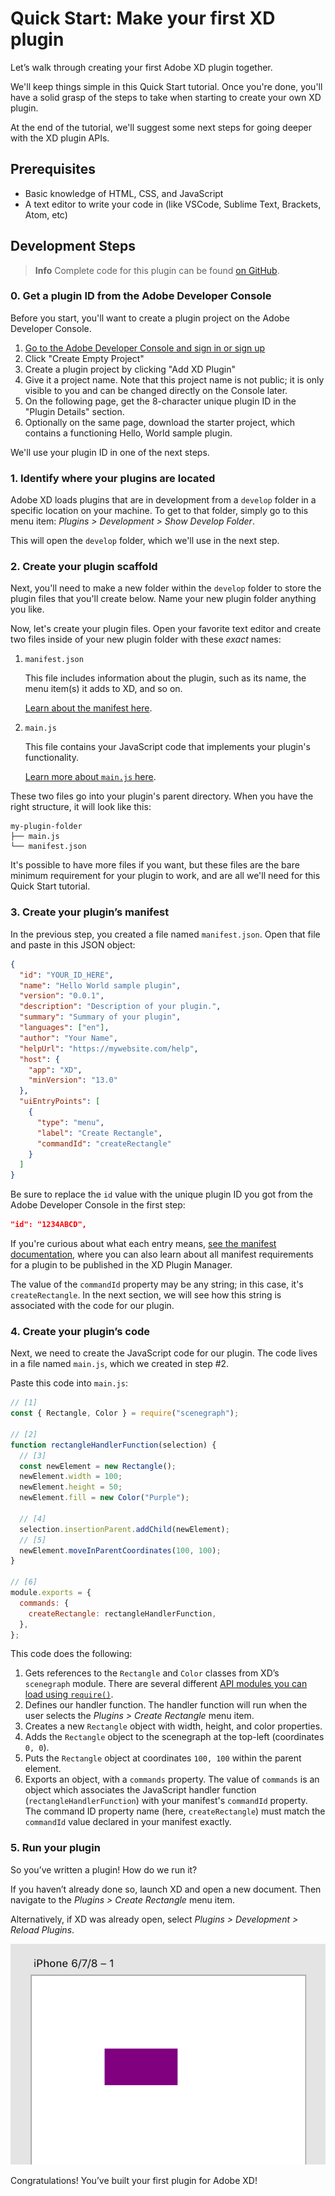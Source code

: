 # Quick Start: Make your first XD plugin

Let’s walk through creating your first Adobe XD plugin together.

We'll keep things simple in this Quick Start tutorial. Once you're done, you'll have a solid grasp of the steps to take when starting to create your own XD plugin.

At the end of the tutorial, we'll suggest some next steps for going deeper with the XD plugin APIs.

## Prerequisites

- Basic knowledge of HTML, CSS, and JavaScript
- A text editor to write your code in (like VSCode, Sublime Text, Brackets, Atom, etc)

## Development Steps

> **Info**
> Complete code for this plugin can be found [on GitHub](https://github.com/AdobeXD/Plugin-Samples/tree/master/quick-start).

### 0. Get a plugin ID from the Adobe Developer Console

Before you start, you'll want to create a plugin project on the Adobe Developer Console.

1. [Go to the Adobe Developer Console and sign in or sign up](https://console.adobe.io/projects)
1. Click "Create Empty Project"
1. Create a plugin project by clicking "Add XD Plugin"
1. Give it a project name. Note that this project name is not public; it is only visible to you and can be changed directly on the Console later.
1. On the following page, get the 8-character unique plugin ID in the "Plugin Details" section.
1. Optionally on the same page, download the starter project, which contains a functioning Hello, World sample plugin.

We'll use your plugin ID in one of the next steps.

### 1. Identify where your plugins are located

Adobe XD loads plugins that are in development from a `develop` folder in a specific location on your machine. To get to that folder, simply go to this menu item: _Plugins > Development > Show Develop Folder_.

This will open the `develop` folder, which we'll use in the next step.

### 2. Create your plugin scaffold

Next, you'll need to make a new folder within the `develop` folder to store the plugin files that you'll create below. Name your new plugin folder anything you like.

Now, let's create your plugin files. Open your favorite text editor and create two files inside of your new plugin folder with these _exact_ names:

1.  `manifest.json`

    This file includes information about the plugin, such as its name, the menu item(s) it adds to XD, and so on.

    [Learn about the manifest here](/develop/reference/structure/manifest/).

2.  `main.js`

    This file contains your JavaScript code that implements your plugin's functionality.

    [Learn more about `main.js` here](/develop/plugin-development/plugin-structure/handlers/).

These two files go into your plugin's parent directory. When you have the right structure, it will look like this:

```
my-plugin-folder
├── main.js
└── manifest.json
```

It's possible to have more files if you want, but these files are the bare minimum requirement for your plugin to work, and are all we'll need for this Quick Start tutorial.

### 3. Create your plugin’s manifest

In the previous step, you created a file named `manifest.json`. Open that file and paste in this JSON object:

```json
{
  "id": "YOUR_ID_HERE",
  "name": "Hello World sample plugin",
  "version": "0.0.1",
  "description": "Description of your plugin.",
  "summary": "Summary of your plugin",
  "languages": ["en"],
  "author": "Your Name",
  "helpUrl": "https://mywebsite.com/help",
  "host": {
    "app": "XD",
    "minVersion": "13.0"
  },
  "uiEntryPoints": [
    {
      "type": "menu",
      "label": "Create Rectangle",
      "commandId": "createRectangle"
    }
  ]
}
```

Be sure to replace the `id` value with the unique plugin ID you got from the Adobe Developer Console in the first step:

```json
"id": "1234ABCD",
```

If you're curious about what each entry means, [see the manifest documentation](/develop/plugin-development/plugin-structure/manifest/), where you can also learn about all manifest requirements for a plugin to be published in the XD Plugin Manager.

The value of the `commandId` property may be any string; in this case, it's `createRectangle`. In the next section, we will see how this string is associated with the code for our plugin.

### 4. Create your plugin’s code

Next, we need to create the JavaScript code for our plugin. The code lives in a file named `main.js`, which we created in step #2.

Paste this code into `main.js`:

```js
// [1]
const { Rectangle, Color } = require("scenegraph");

// [2]
function rectangleHandlerFunction(selection) {
  // [3]
  const newElement = new Rectangle();
  newElement.width = 100;
  newElement.height = 50;
  newElement.fill = new Color("Purple");

  // [4]
  selection.insertionParent.addChild(newElement);
  // [5]
  newElement.moveInParentCoordinates(100, 100);
}

// [6]
module.exports = {
  commands: {
    createRectangle: rectangleHandlerFunction,
  },
};
```

This code does the following:

1.  Gets references to the `Rectangle` and `Color` classes from XD’s `scenegraph` module. There are several different [API modules you can load using `require()`](/develop/plugin-development/xd-concepts/apis).
2.  Defines our handler function. The handler function will run when the user selects the _Plugins > Create Rectangle_ menu item.
3.  Creates a new `Rectangle` object with width, height, and color properties.
4.  Adds the `Rectangle` object to the scenegraph at the top-left (coordinates `0, 0`).
5.  Puts the `Rectangle` object at coordinates `100, 100` within the parent element.
6.  Exports an object, with a `commands` property. The value of `commands` is an object which associates the JavaScript handler function (`rectangleHandlerFunction`) with your manifest's `commandId` property. The command ID property name (here, `createRectangle`) must match the `commandId` value declared in your manifest exactly.

### 5. Run your plugin

So you’ve written a plugin! How do we run it?

If you haven’t already done so, launch XD and open a new document. Then navigate to the _Plugins > Create Rectangle_ menu item.

Alternatively, if XD was already open, select _Plugins > Development > Reload Plugins_.

![A rectangle on the artboard](../../images/on-canvas.png)

Congratulations! You’ve built your first plugin for Adobe XD!
